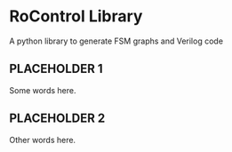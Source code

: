 
# RoControl Library

A python library to generate FSM graphs and Verilog code

## PLACEHOLDER 1

Some words here.

## PLACEHOLDER 2

Other words here.